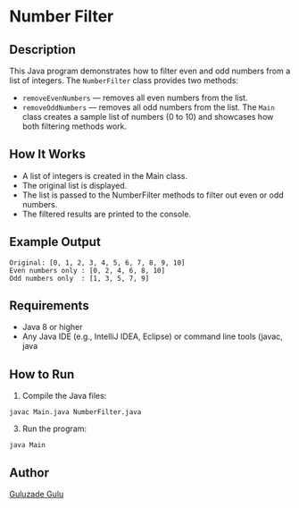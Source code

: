 # Number Filter

## Description

This Java program demonstrates how to filter even and odd numbers from a list of integers.
The `NumberFilter` class provides two methods:
- `removeEvenNumbers` — removes all even numbers from the list.
- `removeOddNumbers` — removes all odd numbers from the list.
The `Main` class creates a sample list of numbers (0 to 10) and showcases how both filtering methods work.

## How It Works

- A list of integers is created in the Main class.
- The original list is displayed.
- The list is passed to the NumberFilter methods to filter out even or odd numbers.
- The filtered results are printed to the console.

## Example Output

```
Original: [0, 1, 2, 3, 4, 5, 6, 7, 8, 9, 10]
Even numbers only : [0, 2, 4, 6, 8, 10]
Odd numbers only  : [1, 3, 5, 7, 9]
```

## Requirements

- Java 8 or higher
- Any Java IDE (e.g., IntelliJ IDEA, Eclipse) or command line tools (javac, java

## How to Run

1. Compile the Java files:
```
javac Main.java NumberFilter.java
```

3. Run the program:
```
java Main
```

## Author

[Guluzade Gulu](https://github.com/GuluzadeGulu)